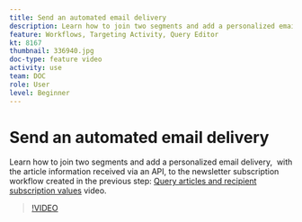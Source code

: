 ```yaml
---
title: Send an automated email delivery
description: Learn how to join two segments and add a personalized email delivery, containing a content digest, to the newsletter subscription workflow.
feature: Workflows, Targeting Activity, Query Editor
kt: 8167
thumbnail: 336940.jpg
doc-type: feature video
activity: use
team: DOC
role: User
level: Beginner
---
```


# Send an automated email delivery

Learn how to join two segments and add a personalized email delivery,  with the article information received via an API, to the newsletter subscription workflow created in the previous step: [Query articles and recipient subscription values](/help/tutorial-use-soap-apis/query-articles-and-recipient-subscription-values.md) video.

>[!VIDEO](https://video.tv.adobe.com/v/336904?quality=12)
